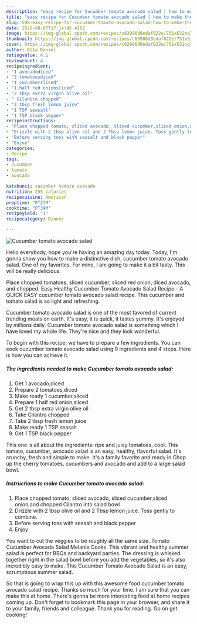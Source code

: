 ```yaml
---
description: "easy recipe for Cucumber tomato avocado salad | how to make the best Cucumber tomato avocado salad"
title: "easy recipe for Cucumber tomato avocado salad | how to make the best Cucumber tomato avocado salad"
slug: 508-easy-recipe-for-cucumber-tomato-avocado-salad-how-to-make-the-best-cucumber-tomato-avocado-salad
date: 2020-08-07T17:14:45.415Z
image: https://img-global.cpcdn.com/recipes/c63986d0edaf022e/751x532cq70/cucumber-tomato-avocado-salad-recipe-main-photo.jpg
thumbnail: https://img-global.cpcdn.com/recipes/c63986d0edaf022e/751x532cq70/cucumber-tomato-avocado-salad-recipe-main-photo.jpg
cover: https://img-global.cpcdn.com/recipes/c63986d0edaf022e/751x532cq70/cucumber-tomato-avocado-salad-recipe-main-photo.jpg
author: Etta Daniel
ratingvalue: 4.1
reviewcount: 4
recipeingredient:
- "1 avocadodiced"
- "2 tomatoesdiced"
- "1 cucumbersliced"
- "1 half red onionsliced"
- "2 tbsp extra virgin olive oil"
- " Cilantro chopped"
- "2 tbsp fresh lemon juice"
- "1 TSP seasalt"
- "1 TSP black pepper"
recipeinstructions:
- "Place chopped tomato, sliced avocado, sliced cucumber,sliced onion,and chopped Cilantro into salad bowl"
- "Drizzle with 2 tbsp olive oil and 2 Tbsp lemon juice. Toss gently to combine."
- "Before serving toss with seasalt and black pepper"
- "Enjoy"
categories:
- Recipe
tags:
- cucumber
- tomato
- avocado

katakunci: cucumber tomato avocado 
nutrition: 255 calories
recipecuisine: American
preptime: "PT27M"
cooktime: "PT39M"
recipeyield: "1"
recipecategory: Dinner

---
```



![Cucumber tomato avocado salad](https://img-global.cpcdn.com/recipes/c63986d0edaf022e/751x532cq70/cucumber-tomato-avocado-salad-recipe-main-photo.jpg)

Hello everybody, hope you're having an amazing day today. Today, I'm gonna show you how to make a distinctive dish, cucumber tomato avocado salad. One of my favorites. For mine, I am going to make it a bit tasty. This will be really delicious.

Place chopped tomatoes, sliced cucumber, sliced red onion, diced avocado, and chopped. Easy Healthy Cucumber Tomato Avocado Salad Recipe - A QUICK EASY cucumber tomato avocado salad recipe. This cucumber and tomato salad is so light and refreshing.

Cucumber tomato avocado salad is one of the most favored of current trending meals on earth. It's easy, it is quick, it tastes yummy. It's enjoyed by millions daily. Cucumber tomato avocado salad is something which I have loved my whole life. They're nice and they look wonderful.


To begin with this recipe, we have to prepare a few ingredients. You can cook cucumber tomato avocado salad using 9 ingredients and 4 steps. Here is how you can achieve it.

<!--inarticleads1-->

##### The ingredients needed to make Cucumber tomato avocado salad:

1. Get 1 avocado,diced
1. Prepare 2 tomatoes,diced
1. Make ready 1 cucumber,sliced
1. Prepare 1 half red onion,sliced
1. Get 2 tbsp extra virgin olive oil
1. Take  Cilantro chopped
1. Take 2 tbsp fresh lemon juice
1. Make ready 1 TSP seasalt
1. Get 1 TSP black pepper


This one is all about the ingredients: ripe and juicy tomatoes, cool. This tomato, cucumber, avocado salad is an easy, healthy, flavorful salad. It&#39;s crunchy, fresh and simple to make. It&#39;s a family favorite and ready in Chop up the cherry tomatoes, cucumbers and avocado and add to a large salad bowl. 

<!--inarticleads2-->

##### Instructions to make Cucumber tomato avocado salad:

1. Place chopped tomato, sliced avocado, sliced cucumber,sliced onion,and chopped Cilantro into salad bowl
1. Drizzle with 2 tbsp olive oil and 2 Tbsp lemon juice. Toss gently to combine.
1. Before serving toss with seasalt and black pepper
1. Enjoy


You want to cut the veggies to be roughly all the same size. Tomato Cucumber Avocado Salad Melanie Cooks. This vibrant and healthy summer salad is perfect for BBQs and backyard parties. The dressing is whisked together right in the salad bowl before you add the vegetables, so it&#39;s also incredibly easy to make. This Cucumber Tomato Avocado Salad is an easy, scrumptious summer salad. 

So that is going to wrap this up with this awesome food cucumber tomato avocado salad recipe. Thanks so much for your time. I am sure that you can make this at home. There's gonna be more interesting food at home recipes coming up. Don't forget to bookmark this page in your browser, and share it to your family, friends and colleague. Thank you for reading. Go on get cooking!

